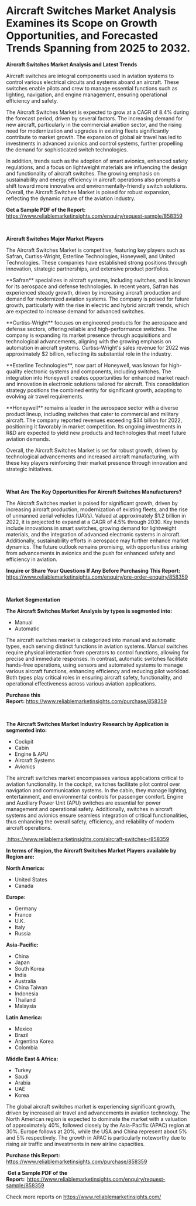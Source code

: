 <p><h1>Aircraft Switches Market Analysis Examines its Scope on Growth Opportunities, and Forecasted Trends Spanning from 2025 to 2032.</h1></p><p><strong>Aircraft Switches Market Analysis and Latest Trends</strong></p>
<p><p>Aircraft switches are integral components used in aviation systems to control various electrical circuits and systems aboard an aircraft. These switches enable pilots and crew to manage essential functions such as lighting, navigation, and engine management, ensuring operational efficiency and safety. </p><p>The Aircraft Switches Market is expected to grow at a CAGR of 8.4% during the forecast period, driven by several factors. The increasing demand for new aircraft, particularly in the commercial aviation sector, and the rising need for modernization and upgrades in existing fleets significantly contribute to market growth. The expansion of global air travel has led to investments in advanced avionics and control systems, further propelling the demand for sophisticated switch technologies. </p><p>In addition, trends such as the adoption of smart avionics, enhanced safety regulations, and a focus on lightweight materials are influencing the design and functionality of aircraft switches. The growing emphasis on sustainability and energy efficiency in aircraft operations also prompts a shift toward more innovative and environmentally-friendly switch solutions. Overall, the Aircraft Switches Market is poised for robust expansion, reflecting the dynamic nature of the aviation industry.</p></p>
<p><strong>Get a Sample PDF of the Report:&nbsp;</strong> <a href="https://www.reliablemarketinsights.com/enquiry/request-sample/858359?utm_campaign=2891&utm_medium=2&utm_source=Github&utm_content=ia&utm_term=08042025&utm_id=aircraft-switches">https://www.reliablemarketinsights.com/enquiry/request-sample/858359</a></p>
<p>&nbsp;</p>
<p><strong>Aircraft Switches Major Market Players</strong></p>
<p><p>The Aircraft Switches Market is competitive, featuring key players such as Safran, Curtiss-Wright, Esterline Technologies, Honeywell, and United Technologies. These companies have established strong positions through innovation, strategic partnerships, and extensive product portfolios.</p><p>**Safran** specializes in aircraft systems, including switches, and is known for its aerospace and defense technologies. In recent years, Safran has experienced steady growth, driven by increasing aircraft production and demand for modernized aviation systems. The company is poised for future growth, particularly with the rise in electric and hybrid aircraft trends, which are expected to increase demand for advanced switches.</p><p>**Curtiss-Wright** focuses on engineered products for the aerospace and defense sectors, offering reliable and high-performance switches. The company is expanding its market presence through acquisitions and technological advancements, aligning with the growing emphasis on automation in aircraft systems. Curtiss-Wright's sales revenue for 2022 was approximately $2 billion, reflecting its substantial role in the industry.</p><p>**Esterline Technologies**, now part of Honeywell, was known for high-quality electronic systems and components, including switches. The integration into Honeywell creates opportunities for enhanced market reach and innovation in electronic solutions tailored for aircraft. This consolidation strategy positions the combined entity for significant growth, adapting to evolving air travel requirements.</p><p>**Honeywell** remains a leader in the aerospace sector with a diverse product lineup, including switches that cater to commercial and military aircraft. The company reported revenues exceeding $34 billion for 2022, positioning it favorably in market competition. Its ongoing investments in R&D are expected to yield new products and technologies that meet future aviation demands.</p><p>Overall, the Aircraft Switches Market is set for robust growth, driven by technological advancements and increased aircraft manufacturing, with these key players reinforcing their market presence through innovation and strategic initiatives.</p></p>
<p>&nbsp;</p>
<p><strong>What Are The Key Opportunities For Aircraft Switches Manufacturers?</strong></p>
<p><p>The Aircraft Switches market is poised for significant growth, driven by increasing aircraft production, modernization of existing fleets, and the rise of unmanned aerial vehicles (UAVs). Valued at approximately $1.2 billion in 2022, it is projected to expand at a CAGR of 4.5% through 2030. Key trends include innovations in smart switches, growing demand for lightweight materials, and the integration of advanced electronic systems in aircraft. Additionally, sustainability efforts in aerospace may further enhance market dynamics. The future outlook remains promising, with opportunities arising from advancements in avionics and the push for enhanced safety and efficiency in aviation.</p></p>
<p><strong>Inquire or Share Your Questions If Any Before Purchasing This Report:</strong> <a href="https://www.reliablemarketinsights.com/enquiry/pre-order-enquiry/858359?utm_campaign=2891&utm_medium=2&utm_source=Github&utm_content=ia&utm_term=08042025&utm_id=aircraft-switches">https://www.reliablemarketinsights.com/enquiry/pre-order-enquiry/858359</a></p>
<p>&nbsp;</p>
<p><strong>Market Segmentation</strong></p>
<p><strong>The Aircraft Switches Market Analysis by types is segmented into:</strong></p>
<p><ul><li>Manual</li><li>Automatic</li></ul></p>
<p><p>The aircraft switches market is categorized into manual and automatic types, each serving distinct functions in aviation systems. Manual switches require physical interaction from operators to control functions, allowing for precise and immediate responses. In contrast, automatic switches facilitate hands-free operations, using sensors and automated systems to manage various aircraft functions, enhancing efficiency and reducing pilot workload. Both types play critical roles in ensuring aircraft safety, functionality, and operational effectiveness across various aviation applications.</p></p>
<p><strong>Purchase this Report:&nbsp;</strong><a href="https://www.reliablemarketinsights.com/purchase/858359?utm_campaign=2891&utm_medium=2&utm_source=Github&utm_content=ia&utm_term=08042025&utm_id=aircraft-switches">https://www.reliablemarketinsights.com/purchase/858359</a></p>
<p>&nbsp;</p>
<p><strong>The Aircraft Switches Market Industry Research by Application is segmented into:</strong></p>
<p><ul><li>Cockpit</li><li>Cabin</li><li>Engine & APU</li><li>Aircraft Systems</li><li>Avionics</li></ul></p>
<p><p>The aircraft switches market encompasses various applications critical to aviation functionality. In the cockpit, switches facilitate pilot control over navigation and communication systems. In the cabin, they manage lighting, entertainment, and environmental controls for passenger comfort. Engine and Auxiliary Power Unit (APU) switches are essential for power management and operational safety. Additionally, switches in aircraft systems and avionics ensure seamless integration of critical functionalities, thus enhancing the overall safety, efficiency, and reliability of modern aircraft operations.</p></p>
<p><a href="https://www.reliablemarketinsights.com/aircraft-switches-r858359?utm_campaign=2891&utm_medium=2&utm_source=Github&utm_content=ia&utm_term=08042025&utm_id=aircraft-switches">&nbsp;https://www.reliablemarketinsights.com/aircraft-switches-r858359</a></p>
<p><strong>In terms of Region, the Aircraft Switches Market Players available by Region are:</strong></p>
<p>
    <p> <strong> North America: </strong>
        <ul>
            <li>United States</li>
            <li>Canada</li>
        </ul>
        </p> 
    <p> <strong> Europe: </strong>
        <ul>
            <li>Germany</li>
            <li>France</li>
            <li>U.K.</li>
            <li>Italy</li>
            <li>Russia</li>
        </ul>
        </p> 
    <p> <strong> Asia-Pacific: </strong>
        <ul>
            <li>China</li>
            <li>Japan</li>
            <li>South Korea</li>
            <li>India</li>
            <li>Australia</li>
            <li>China Taiwan</li>
            <li>Indonesia</li>
            <li>Thailand</li>
            <li>Malaysia</li>
        </ul>
        </p> 
    <p> <strong> Latin America: </strong>
        <ul>
            <li>Mexico</li>
            <li>Brazil</li>
            <li>Argentina Korea</li>
            <li>Colombia</li>
        </ul>
        </p> 
    <p> <strong> Middle East & Africa: </strong>
        <ul>
            <li>Turkey</li>
            <li>Saudi</li>
            <li>Arabia</li>
            <li>UAE</li>
            <li>Korea</li>
        </ul>
    </p>
    </p>
<p><p>The global aircraft switches market is experiencing significant growth, driven by increased air travel and advancements in aviation technology. The North American region is expected to dominate the market with a valuation of approximately 40%, followed closely by the Asia-Pacific (APAC) region at 30%. Europe follows at 20%, while the USA and China represent about 5% and 5% respectively. The growth in APAC is particularly noteworthy due to rising air traffic and investments in new airline capacities.</p></p>
<p><strong>Purchase this Report: </strong><a href="https://www.reliablemarketinsights.com/purchase/858359?utm_campaign=2891&utm_medium=2&utm_source=Github&utm_content=ia&utm_term=08042025&utm_id=aircraft-switches">https://www.reliablemarketinsights.com/purchase/858359</a></p>
<p>&nbsp;<strong>Get a Sample PDF of the Report:&nbsp;&nbsp;</strong><a href="https://www.reliablemarketinsights.com/enquiry/request-sample/858359?utm_campaign=2891&utm_medium=2&utm_source=Github&utm_content=ia&utm_term=08042025&utm_id=aircraft-switches">https://www.reliablemarketinsights.com/enquiry/request-sample/858359</a></p>
<p><strong></strong></p>
<p>Check more reports on <a href="https://www.reliablemarketinsights.com/?utm_campaign=2891&utm_medium=2&utm_source=Github&utm_content=ia&utm_term=08042025&utm_id=aircraft-switches">https://www.reliablemarketinsights.com/</a></p>